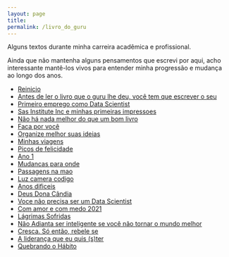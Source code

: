 ```yaml
---
layout: page
title:
permalink: /livro_do_guru
---
```


Alguns textos durante minha carreira acadêmica e profissional.

Ainda que não mantenha alguns pensamentos que escrevi por aqui, acho interessante mantê-los vivos para entender minha progressão e mudança ao longo dos anos.

- [Reinicio](/2016/05/10/reinicio)
- [Antes de ler o livro que o guru lhe deu, você tem que escrever o seu](/2016/05/20/antes-de-ler-o-livro-que-o-guru-lhe-deu-voce-tem-que-escrever-o-seu)
- [Primeiro emprego como Data Scientist](/2017/04/09/primeiro-emprego-como-data-scientist)
- [Sas Institute Inc e minhas primeiras impressoes](/2017/07/25/sas-institute-inc-e-minhas-primeiras-impressoes)
- [Não há nada melhor do que um bom livro](/2017/09/05/nao-ha-nada-melhor-do-que-um-bom-livro)
- [Faca por você](/2017/11/08/faca-por-voce)
- [Organize melhor suas ideias](/2017/12/19/organize-melhor-suas-ideias)
- [Minhas viagens](/2018/04/18/minhas-viagens)
- [Picos de felicidade](/2018/11/21/picos-de-felicidade)
- [Ano 1](/2019/08/10/ano-1)
- [Mudancas para onde](/2020/01/06/mudancas-para-onde)
- [Passagens na mao](/2020/03/17/passagens-na-mao)
- [Luz camera codigo](/2020/06/03/luz-camera-codigo)
- [Anos dificeis](/2020/07/09/anos-dificeis)
- [Deus Dona Cândia](/2021/05/10/deus-dona-candia)
- [Voce não precisa ser um Data Scientist](/2021/08/15/voce-nao-precisa-ser-um-data-scientist)
- [Com amor e com medo 2021](/2022-01-01/com-amor-e-com-medo-2021)
- [Lágrimas Sofridas](/2023/11/22/lagrimas-sofridas)
- [Não Adianta ser inteligente se você não tornar o mundo melhor](/2024/01/02/nao-adianta-ser-inteligente-se-voce-nao-tornar-o-mundo-melhor)
- [Cresca. Só então, rebele se](/2024/01/12/cresca-so-entao-rebele-se)
- [A liderança que eu quis (s)ter](/2024/04/13/a-lideranca-que-eu-quis-(s)ter)
- [Quebrando o Hábito](/2024/07/03/quebrando-o-habito)